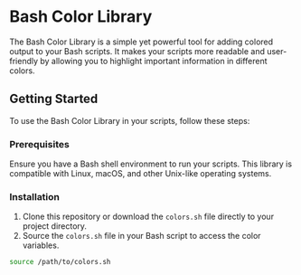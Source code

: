 # Bash Color Library

The Bash Color Library is a simple yet powerful tool for adding colored output to your Bash scripts. It makes your scripts more readable and user-friendly by allowing you to highlight important information in different colors.

## Getting Started

To use the Bash Color Library in your scripts, follow these steps:

### Prerequisites

Ensure you have a Bash shell environment to run your scripts. This library is compatible with Linux, macOS, and other Unix-like operating systems.

### Installation

1. Clone this repository or download the `colors.sh` file directly to your project directory.
2. Source the `colors.sh` file in your Bash script to access the color variables.

```bash
source /path/to/colors.sh
